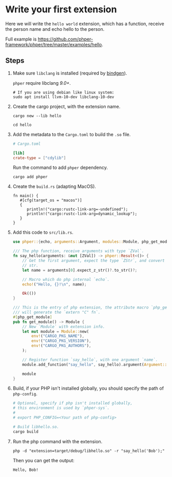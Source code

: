 # Write your first extension

Here we will write the `hello world` extension, which has a function, receive the person name and echo hello to the person.

Full example is <https://github.com/phper-framework/phper/tree/master/examples/hello>.

## Steps

1. Make sure `libclang` is installed (required by [bindgen](https://rust-lang.github.io/rust-bindgen/requirements.html)).

   `phper` require libclang *9.0+*.

   ```shell
   # If you are using debian like linux system:
   sudo apt install llvm-10-dev libclang-10-dev
   ```

1. Create the cargo project, with the extension name.

   ```shell
   cargo new --lib hello

   cd hello
   ```

1. Add the metadata to the `Cargo.toml` to build the `.so` file.

   ```toml
   # Cargo.toml

   [lib]
   crate-type = ["cdylib"]
   ```

   Run the command to add `phper` dependency.

   ```shell
   cargo add phper
   ```

1. Create the `build.rs` (adapting MacOS).

   ```rust,no_run
   fn main() {
      #[cfg(target_os = "macos")]
      {
         println!("cargo:rustc-link-arg=-undefined");
         println!("cargo:rustc-link-arg=dynamic_lookup");
      }
   }
   ```

1. Add this code to `src/lib.rs`.

   ```rust
   use phper::{echo, arguments::Argument, modules::Module, php_get_module, values::ZVal};

   /// The php function, receive arguments with type `ZVal`.
   fn say_hello(arguments: &mut [ZVal]) -> phper::Result<()> {
       // Get the first argument, expect the type `ZStr`, and convert to Rust utf-8
       // str.
       let name = arguments[0].expect_z_str()?.to_str()?;

       // Macro which do php internal `echo`.
       echo!("Hello, {}!\n", name);

       Ok(())
   }

   /// This is the entry of php extension, the attribute macro `php_get_module`
   /// will generate the `extern "C" fn`.
   #[php_get_module]
   pub fn get_module() -> Module {
       // New `Module` with extension info.
       let mut module = Module::new(
           env!("CARGO_PKG_NAME"),
           env!("CARGO_PKG_VERSION"),
           env!("CARGO_PKG_AUTHORS"),
       );

       // Register function `say_hello`, with one argument `name`.
       module.add_function("say_hello", say_hello).argument(Argument::by_val("name"));

       module
   }
   ```

1. Build, if your PHP isn't installed globally, you should specify the path of `php-config`.

   ```bash
   # Optional, specify if php isn't installed globally,
   # this environment is used by `phper-sys`.
   #
   # export PHP_CONFIG=<Your path of php-config>

   # Build libhello.so.
   cargo build
   ```

1. Run the php command with the extension.

   ```shell
   php -d "extension=target/debug/libhello.so" -r "say_hello('Bob');"
   ```

   Then you can get the output:

   ```text
   Hello, Bob!
   ```

